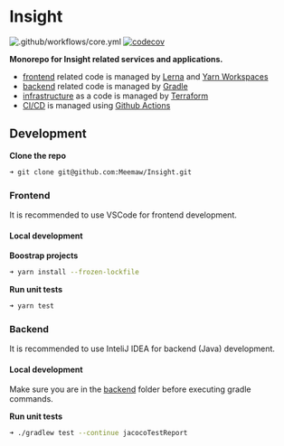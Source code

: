 # Insight

![.github/workflows/core.yml](https://github.com/Meemaw/Insight/workflows/.github/workflows/core.yml/badge.svg)
[![codecov](https://codecov.io/gh/Meemaw/insight/branch/master/graph/badge.svg)](https://codecov.io/gh/Meemaw/insight)

**Monorepo for Insight related services and applications.**

- [frontend](frontend) related code is managed by [Lerna](https://github.com/lerna/lerna) and [Yarn Workspaces](https://yarnpkg.com/lang/en/docs/workspaces/)
- [backend](backend) related code is managed by [Gradle](http://gradle.org/)
- [infrastructure](infrastructure) as a code is managed by [Terraform](https://www.terraform.io/)
- [CI/CD](.github/workflows) is managed using [Github Actions](https://github.com/features/actions)

## Development

**Clone the repo**

```sh
➜ git clone git@github.com:Meemaw/Insight.git
```

### Frontend

It is recommended to use VSCode for frontend development.

#### Local development

**Boostrap projects**

```sh
➜ yarn install --frozen-lockfile
```

**Run unit tests**

```sh
➜ yarn test
```

### Backend

It is recommended to use InteliJ IDEA for backend (Java) development.

#### Local development

Make sure you are in the [backend](backend) folder before executing gradle commands.

**Run unit tests**

```sh
➜ ./gradlew test --continue jacocoTestReport
```
